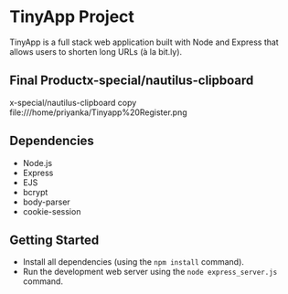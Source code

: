 # TinyApp Project

TinyApp is a full stack web application built with Node and Express that allows users to shorten long URLs (à la bit.ly).

## Final Productx-special/nautilus-clipboard

x-special/nautilus-clipboard
copy
file:///home/priyanka/Tinyapp%20Register.png





## Dependencies

- Node.js
- Express
- EJS
- bcrypt
- body-parser
- cookie-session

## Getting Started

- Install all dependencies (using the `npm install` command).
- Run the development web server using the `node express_server.js` command.